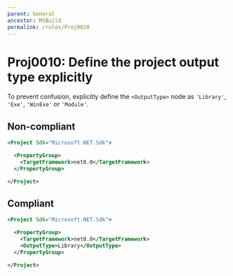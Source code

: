 ```yaml
---
parent: General
ancestor: MSBuild
permalink: /rules/Proj0010
---
```


# Proj0010: Define the project output type explicitly
To prevent confusion, explicitly define the `<OutputType>`
node as `'Library'`, `'Exe'`, `'WinExe'` or `'Module'`.

## Non-compliant
``` xml
<Project Sdk="Microsoft.NET.Sdk">

  <PropertyGroup>
    <TargetFramework>net8.0</TargetFramework>
  </PropertyGroup>

</Project>
```

## Compliant
``` xml
<Project Sdk="Microsoft.NET.Sdk">

  <PropertyGroup>
    <TargetFramework>net8.0</TargetFramework>
    <OutputType>Library</OutputType>
  </PropertyGroup>

</Project>
```

